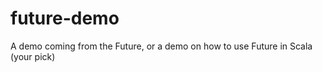 future-demo
===========

A demo coming from the Future, or a demo on how to use Future in Scala (your pick)